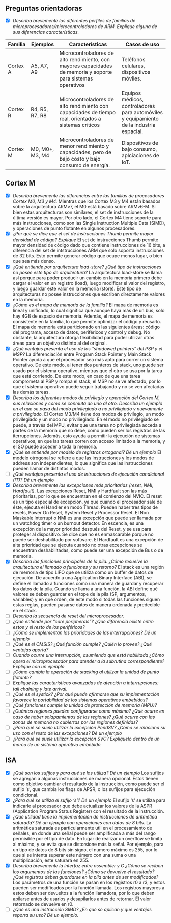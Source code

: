 ## Preguntas orientadoras

- [X]  *Describa brevemente los diferentes perfiles de familias de microprocesadores/microcontroladores de ARM. Explique alguna de sus diferencias características.*

|Familia |Ejemplos |Características |Casos de uso |
---| ---| ---| ---|
Cortex A| A5, A7, A9| Microcontroladores de alto rendimiento, con mayores capacidades de memoria y soporte para sistemas operativos| Teléfonos celulares, dispositivos móviles.|
Cortex R| R4, R5, R7, R8| Microcontroladores de alto rendimiento con capacidades de tiempo real, orientados a sistemas críticos| Equipos médicos, controladores para automóviles y equipamiento de la industria espacial.|
Cortex M| M0, M0+, M3, M4 | Microcontroladores de menor rendimiento y capacidades, pero de bajo costo y bajo consumo de energía.| Dispositivos de bajo consumo, aplciaciones de IoT. |


## Cortex M

- [X] *Describa brevemente las diferencias entre las familias de procesadores Cortex M0, M3 y M4.*
Mientras que los Cortex M3 y M4 están basados sobre la arquitectura ARMv7, el M0 está basado sobre ARMv6-M. Si bien estas arquitecturas son similares, el set de instrucciones de la última versión es mayor. Por otro lado, el Cortex M4 tiene soporte para más instrucciones, como son las Single Instruction Multiple Data (SIMD), y operaciones de punto flotante en algunos procesadores.
- [X] *¿Por qué se dice que el set de instrucciones Thumb permite mayor densidad de código? Explique*
El set de instrucciones Thumb permite mayor densidad de código dado que contiene instrucciones de 16 bits, a diferencia del set de intstrucciones ARM que solo soporta instrucciones de 32 bits. Esto permite generar código que ocupe menos lugar, o bien que sea más denso.
- [X] *¿Qué entiende por arquitectura load-store? ¿Qué tipo de instrucciones no posee este tipo de arquitectura?*
La arquitectura load-store se llama así porque para poder producir un cambio en la memoria primero debe cargar el valor en un registro (load), luego modificar el valor del registro, y luego guardar este valor en la memoria (store). Este tipo de arquitecturas no posee instrucciones que escriban directamente valores en la memoria.
- [X] *¿Cómo es el mapa de memoria de la familia?*
El mapa de memoria es lineal y unificado, lo cual significa que aunque haya más de un bus, solo hay 4GB de espacio de memoria. Además, el mapa de memoria es consistente en la familia, lo que permite optimizar el código y reusarlo.
El mapa de memoria está particionado en las siguientes áreas: código del programa, acceso de datos, periféricos y control y debug. No obstante, la arquitectura otorga flexibilidad para poder utilizar otras áreas para un objetivo distinto al del original. 
- [X] *¿Qué ventajas presenta el uso de los “shadowed pointers” del PSP y el MSP?*
La diferenciación entre Program Stack Pointer y Main Stack Pointer ayuda a que el procesador sea más apto para correr un sistema operativo. De este modo, al tener dos punteros de stack, uno puede ser usado por el sistema operativo, mientras que el otro se usa por la tarea que está corriendo. De este modo, en caso de que una tarea comprometa al PSP y rompa el stack, el MSP no se ve afectado,  por lo que el sistema operativo puede seguir trabajando y no se ven afectadas las demás tareas. 
- [X] *Describa los diferentes modos de privilegio y operación del Cortex M, sus relaciones y como se conmuta de uno al otro. Describa un ejemplo en el que se pasa del modo privilegiado a no priviligiado y nuevamente a privilegiado.*
El Cortex M3/M4 tiene dos modos de privilegio, un modo privilegiado y un modo no priviliegiado. En el modo no privilegiado se puede, a través del MPU, evitar que una tarea no privilegiada acceda a partes de la memoria que no debe, como pueden ser los registros de las iterrupciones. Además, esto ayuda a permitir la ejecución de sistemas operativos, en que las tareas corren con acceso limitado a la memoria, y el SO puede acceder a toda la memoria.
- [X] *¿Qué se entiende por modelo de registros ortogonal? Dé un ejemplo*
El modelo otrogonal se refiere a que las instrucciones y los modos de address son independientes, lo que significa que las instrucciones pueden llamar de distintos modos.
- [ ] *¿Qué ventajas presenta el uso de intrucciones de ejecución condicional (IT)? Dé un ejemplo*
- [X] *Describa brevemente las excepciones más prioritarias (reset, NMI, Hardfault).*
Las excepciones Reset, NMI y Hardfault son las más prioritarias, por lo que se encuentran en el comienzo del NVIC. El reset es un tipo especial de excepción, ya que cuando el procesador sale de éste, ejecuta el Handler en modo Thread. Pueden haber tres tipos de resets, Power On Reset, System Reset y Processor Reset.
El Non Maskable Interrupt o NMI es una excepción que puede ser llamada por un watchdog timer o un burnout detector. En escencia, es una excepción de la mayor prioridad después del Reset, y se usa para proteger al dispositivo. Se dice que no es enmascarable porque no puede ser deshabilitado por software.
El Hardfault es una excepción de alta prioridad que se ejecuta cuando no otras excepciones se encuentran deshabilitadas, como puede ser una excepción de Bus o de memoria.
- [X] *Describa las funciones principales de la pila. ¿Cómo resuelve la arquitectura el llamado a funciones y su retorno?*
El stack es una región de memoria de tipo LIFO que se utiliza como un buffer de datos de ejecución. De acuerdo a una Application Binary Interface (ABI), se define el llamado a funciones como una manera de guardar y recuperar los datos de la pila. Cuando se llama a una función, la ABI define qué valores se deben guardar en el tope de la pila (SP, argumentos, variables) y en qué orden, de este modo si todas las funciones siguen estas reglas, pueden pasarse datos de manera ordenada y predecible en el stack.
- [ ] *Describa la secuencia de reset del microprocesador.*
- [ ] *¿Qué entiende por “core peripherals”? ¿Qué diferencia existe entre estos y el resto de los periféricos?*
- [ ] *¿Cómo se implementan las prioridades de las interrupciones? Dé un ejemplo*
- [ ] *¿Qué es el CMSIS? ¿Qué función cumple? ¿Quién lo provee? ¿Qué ventajas aporta?*
- [ ] *Cuando ocurre una interrupción, asumiendo que está habilitada ¿Cómo opera el microprocesador para atender a la subrutina correspondiente? Explique con un ejemplo*
- [ ] *¿Cómo cambia la operación de stacking al utilizar la unidad de punto flotante?*
- [ ] *Explique las características avanzadas de atención a interrupciones: tail chaining y late arrival.*
- [ ] *¿Qué es el systick? ¿Por qué puede afirmarse que su implementación favorece la portabilidad de los sistemas operativos embebidos?*
- [ ] *¿Qué funciones cumple la unidad de protección de memoria (MPU)?*
- [ ] *¿Cuántas regiones pueden configurarse como máximo? ¿Qué ocurre en caso de haber solapamientos de las regiones? ¿Qué ocurre con las zonas de memoria no cubiertas por las regiones definidas?*
- [ ] *¿Para qué se suele utilizar la excepción PendSV? ¿Cómo se relaciona su uso con el resto de las excepciones? Dé un ejemplo*
- [ ] *¿Para qué se suele utilizar la excepción SVC? Expliquelo dentro de un marco de un sistema operativo embebido.*

## ISA
- [X] *¿Qué son los sufijos y para qué se los utiliza? Dé un ejemplo*
Los sufijos se agregan a algunas instrucciones de manera opcional. Éstos tienen como objetivo cambiar el resultado de la instrucción, como puede ser el sufijo ‘s’, que cambia los flags de APSR, o los sufijos para ejecución condicional.
- [X] *¿Para qué se utiliza el sufijo ‘s’? Dé un ejemplo*
El sufijo ‘s’ se utiliza para indicarle al procesador que debe actualizar los valores de la ASPR (Application Program Status Register) con el resultado de la instrucción.
- [X] *¿Qué utilidad tiene la implementación de instrucciones de aritmética saturada? Dé un ejemplo con operaciones con datos de 8 bits.*
La aritmética saturada es particularmente util en el procesamiento de señales, en donde una señal puede ser amplificada a más del rango permisible por el tipo de dato. En lugar de realizar un overflow se limita al máximo, y se evita que se distorsione más la señal. Por ejemplo, para un tipo de datos de 8 bits sin signo, el numero máximo es 255, por lo que si se intenta superar este número con una suma o una multiplicación, este saturará en 255.
- [X] *Describa brevemente la interfaz entre assembler y C ¿Cómo se reciben los argumentos de las funciones? ¿Cómo se devuelve el resultado? ¿Qué registros deben guardarse en la pila antes de ser modificados?*
Los parámetros de una función se pasan en los registros r0 a r3, y estos pueden ser modificados por la función llamada. Los registros mayores a estos deben ser devueltos a la función llamadora, por lo que deben apilarse antes de usarlos y desapilarlos antes de retornar. El valor retornado se devuelve en r0.
- [ ] *¿Qué es una instrucción SIMD? ¿En qué se aplican y que ventajas reporta su uso? Dé un
ejemplo.*
